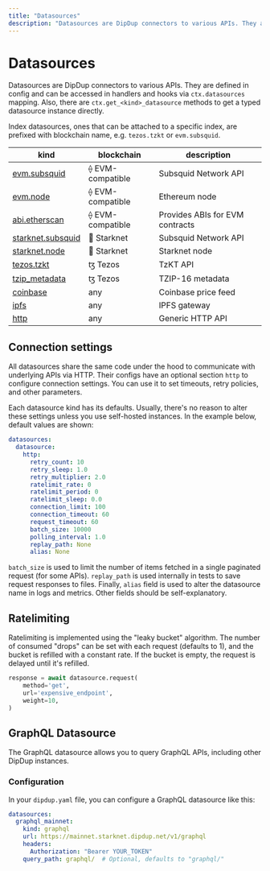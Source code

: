 ```yaml
---
title: "Datasources"
description: "Datasources are DipDup connectors to various APIs. They are defined in config and can be accessed in handlers and hooks via `ctx.datasources` mapping. Also, there are `ctx.get_<kind>_datasource` methods to get a typed datasource instance directly."
---
```


# Datasources

Datasources are DipDup connectors to various APIs. They are defined in config and can be accessed in handlers and hooks via `ctx.datasources` mapping. Also, there are `ctx.get_<kind>_datasource` methods to get a typed datasource instance directly.

Index datasources, ones that can be attached to a specific index, are prefixed with blockchain name, e.g. `tezos.tzkt` or `evm.subsquid`.

| kind                                                         | blockchain       | description                     |
| ------------------------------------------------------------ | ---------------- | ------------------------------- |
| [evm.subsquid](../3.datasources/1.evm_subsquid.md)           | ⟠ EVM-compatible | Subsquid Network API            |
| [evm.node](../3.datasources/2.evm_node.md)                   | ⟠ EVM-compatible | Ethereum node                   |
| [abi.etherscan](../3.datasources/3.abi_etherscan.md)         | ⟠ EVM-compatible | Provides ABIs for EVM contracts |
| [starknet.subsquid](../3.datasources/4.starknet_subsquid.md) | 🐺 Starknet      | Subsquid Network API            |
| [starknet.node](../3.datasources/5.starknet_node.md)         | 🐺 Starknet      | Starknet node                   |
| [tezos.tzkt](../3.datasources/6.tezos_tzkt.md)               | ꜩ Tezos          | TzKT API                        |
| [tzip_metadata](../3.datasources/7.tzip_metadata.md)         | ꜩ Tezos          | TZIP-16 metadata                |
| [coinbase](../3.datasources/8.coinbase.md)                   | any              | Coinbase price feed             |
| [ipfs](../3.datasources/9.ipfs.md)                           | any              | IPFS gateway                    |
| [http](../3.datasources/10.http.md)                          | any              | Generic HTTP API                |

## Connection settings

All datasources share the same code under the hood to communicate with underlying APIs via HTTP. Their configs have an optional section `http` to configure connection settings. You can use it to set timeouts, retry policies, and other parameters.

Each datasource kind has its defaults. Usually, there's no reason to alter these settings unless you use self-hosted instances. In the example below, default values are shown:

```yaml [dipdup.yaml]
datasources:
  datasource:
    http:
      retry_count: 10
      retry_sleep: 1.0
      retry_multiplier: 2.0
      ratelimit_rate: 0
      ratelimit_period: 0
      ratelimit_sleep: 0.0
      connection_limit: 100
      connection_timeout: 60
      request_timeout: 60
      batch_size: 10000
      polling_interval: 1.0
      replay_path: None
      alias: None
```

`batch_size` is used to limit the number of items fetched in a single paginated request (for some APIs). `replay_path` is used internally in tests to save request responses to files. Finally, `alias` field is used to alter the datasource name in logs and metrics. Other fields should be self-explanatory.

## Ratelimiting

Ratelimiting is implemented using the "leaky bucket" algorithm. The number of consumed "drops" can be set with each request (defaults to 1), and the bucket is refilled with a constant rate. If the bucket is empty, the request is delayed until it's refilled.

```python
response = await datasource.request(
    method='get',
    url='expensive_endpoint',
    weight=10,
)
```
## GraphQL Datasource

The GraphQL datasource allows you to query GraphQL APIs, including other DipDup instances.

### Configuration

In your `dipdup.yaml` file, you can configure a GraphQL datasource like this:

```yaml
datasources:
  graphql_mainnet:
    kind: graphql
    url: https://mainnet.starknet.dipdup.net/v1/graphql
    headers:
      Authorization: "Bearer YOUR_TOKEN"
    query_path: graphql/  # Optional, defaults to "graphql/"